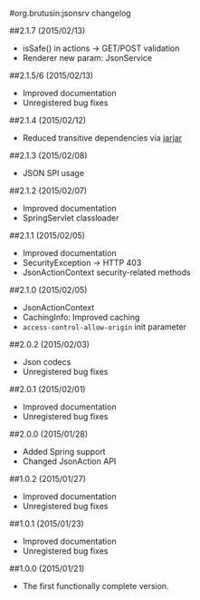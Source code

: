 #org.brutusin:jsonsrv changelog

##2.1.7 (2015/02/13)
* isSafe() in actions -> GET/POST validation
* Renderer new param: JsonService

##2.1.5/6 (2015/02/13)
* Improved documentation
* Unregistered bug fixes

##2.1.4 (2015/02/12)
* Reduced transitive dependencies via [jarjar](https://github.com/sonatype/jarjar-maven-plugin)

##2.1.3 (2015/02/08)
* JSON SPI usage

##2.1.2 (2015/02/07)
* Improved documentation
* SpringServlet classloader

##2.1.1 (2015/02/05)
* Improved documentation
* SecurityException -> HTTP 403
* JsonActionContext security-related methods

##2.1.0 (2015/02/05)
* JsonActionContext
* CachingInfo: Improved caching
* `access-control-allow-origin` init parameter

##2.0.2 (2015/02/03)
* Json codecs
* Unregistered bug fixes

##2.0.1 (2015/02/01)
* Improved documentation
* Unregistered bug fixes

##2.0.0 (2015/01/28)
* Added Spring support
* Changed JsonAction API

##1.0.2 (2015/01/27)
* Improved documentation
* Unregistered bug fixes

##1.0.1 (2015/01/23)
* Improved documentation
* Unregistered bug fixes

##1.0.0 (2015/01/21)
* The first functionally complete version.
